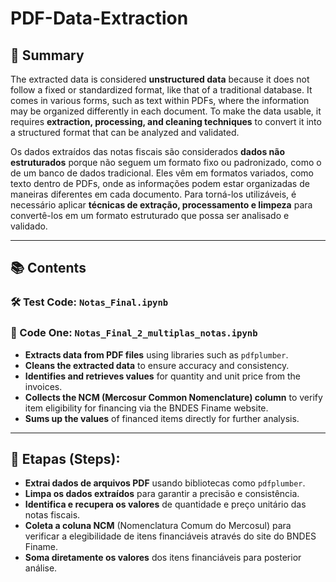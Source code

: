 # PDF-Data-Extraction

## 📄 Summary

The extracted data is considered **unstructured data** because it does not follow a fixed or standardized format, like that of a traditional database. It comes in various forms, such as text within PDFs, where the information may be organized differently in each document. To make the data usable, it requires **extraction, processing, and cleaning techniques** to convert it into a structured format that can be analyzed and validated.

Os dados extraídos das notas fiscais são considerados **dados não estruturados** porque não seguem um formato fixo ou padronizado, como o de um banco de dados tradicional. Eles vêm em formatos variados, como texto dentro de PDFs, onde as informações podem estar organizadas de maneiras diferentes em cada documento. Para torná-los utilizáveis, é necessário aplicar **técnicas de extração, processamento e limpeza** para convertê-los em um formato estruturado que possa ser analisado e validado.

---

## 📚 Contents

### 🛠 Test Code: `Notas_Final.ipynb`

### 📑 Code One: `Notas_Final_2_multiplas_notas.ipynb`

- **Extracts data from PDF files** using libraries such as `pdfplumber`.
- **Cleans the extracted data** to ensure accuracy and consistency.
- **Identifies and retrieves values** for quantity and unit price from the invoices.
- **Collects the NCM (Mercosur Common Nomenclature) column** to verify item eligibility for financing via the BNDES Finame website.
- **Sums up the values** of financed items directly for further analysis.

---

## 📌 Etapas (Steps):

- **Extrai dados de arquivos PDF** usando bibliotecas como `pdfplumber`.
- **Limpa os dados extraídos** para garantir a precisão e consistência.
- **Identifica e recupera os valores** de quantidade e preço unitário das notas fiscais.
- **Coleta a coluna NCM** (Nomenclatura Comum do Mercosul) para verificar a elegibilidade de itens financiáveis através do site do BNDES Finame.
- **Soma diretamente os valores** dos itens financiáveis para posterior análise.
